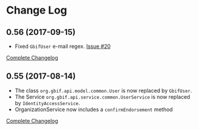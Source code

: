# Change Log

## 0.56 (2017-09-15)
 * Fixed `GbifUser` e-mail regex. [Issue #20](https://github.com/gbif/gbif-api/issues/20)

[Complete Changelog](https://github.com/gbif/gbif-api/compare/gbif-api-0.55...gbif-api-0.56)

## 0.55 (2017-08-14)

 * The class `org.gbif.api.model.common.User` is now replaced by `GbifUser`.
 * The Service `org.gbif.api.service.common.UserService` is now replaced by `IdentityAccessService`.
 * OrganizationService now includes a `confirmEndorsement` method

[Complete Changelog](https://github.com/gbif/gbif-api/compare/gbif-api-0.54...gbif-api-0.55)
